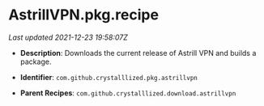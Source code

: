 # AstrillVPN.pkg.recipe

_Last updated 2021-12-23 19:58:07Z_

- **Description**: Downloads the current release of Astrill VPN and builds a package.

- **Identifier**: `com.github.crystalllized.pkg.astrillvpn`

- **Parent Recipes**: `com.github.crystalllized.download.astrillvpn`